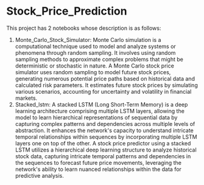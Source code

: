 # Stock_Price_Prediction
This project has 2 notebooks whose description is as follows:
1. Monte_Carlo_Stock_Simulator: Monte Carlo simulation is a computational technique used to model and analyze systems or phenomena through random sampling. It involves using random sampling methods to approximate complex problems that might be deterministic or stochastic in nature.
   A Monte Carlo stock price simulator uses random sampling to model future stock prices, generating numerous potential price paths based on historical data and calculated risk parameters. It estimates future stock prices by simulating various scenarios, accounting for uncertainty and volatility in financial markets.
2. Stacked_lstm: A stacked LSTM (Long Short-Term Memory) is a deep learning architecture comprising multiple LSTM layers, allowing the model to learn hierarchical representations of sequential data by capturing complex patterns and dependencies across multiple levels of abstraction. It enhances the network's capacity to understand intricate temporal relationships within sequences by incorporating multiple LSTM layers one on top of the other.
   A stock price predictor using a stacked LSTM utilizes a hierarchical deep learning structure to analyze historical stock data, capturing intricate temporal patterns and dependencies in the sequences to forecast future price movements, leveraging the network's ability to learn nuanced relationships within the data for predictive analysis.
